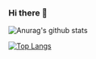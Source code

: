 ### Hi there 👋


![Anurag's github stats](https://github-readme-stats.vercel.app/api?username=Knackie&show_icons=true&theme=radical) 

[![Top Langs](https://github-readme-stats.vercel.app/api/top-langs/?username=anuraghazra&layout=compact)](https://github.com/Knackie/github-readme-stats)
<!--
**Knackie/Knackie** is a ✨ _special_ ✨ repository because its `README.md` (this file) appears on your GitHub profile.

Here are some ideas to get you started:

- 🔭 I’m currently working on ...
- 🌱 I’m currently learning ...
- 👯 I’m looking to collaborate on ...
- 🤔 I’m looking for help with ...
- 💬 Ask me about ...
- 📫 How to reach me: dab
- 😄 Pronouns: ...
- ⚡ Fun fact: ...
-->
